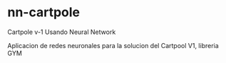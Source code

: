 # nn-cartpole
Cartpole v-1 Usando Neural Network

Aplicacion de redes neuronales para la solucion del Cartpool V1, libreria GYM
